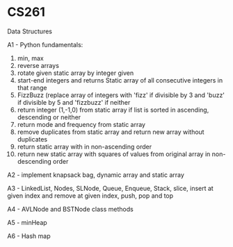 # CS261
Data Structures

A1 - Python fundamentals:<br>
  1. min, max<br>
  2. reverse arrays<br>
  3. rotate given static array by integer given<br>
  4. start-end integers and returns Static array of all consecutive integers in that range<br>
  5. FizzBuzz (replace array of integers with 'fizz' if divisible by 3 and 'buzz' if divisible by 5 and 'fizzbuzz' if neither<br>
  6. return integer (1,-1,0) from static array if list is sorted in ascending, descending or neither<br>
  7. return mode and frequency from static array<br>
  8. remove duplicates from static array and return new array without duplicates<br>
  9. return static array with in non-ascending order<br>
  10. return new static array with squares of values from original array in non-descending order

A2 - implement knapsack bag, dynamic array and static array

A3 - LinkedList, Nodes, SLNode, Queue, Enqueue, Stack, slice, insert at given index and remove at given index, push, pop and top

A4 - AVLNode and BSTNode class methods

A5 - minHeap

A6 - Hash map
